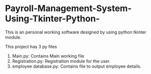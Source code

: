 # Payroll-Management-System-Using-Tkinter-Python-

This is an personal working software designed by using python tkinter module.

This project has 3 py files
1. Main.py: Contains Main working file
2. Registration.py: Registration module for the user.
3. employee database.py: Contains file to output employee details.
